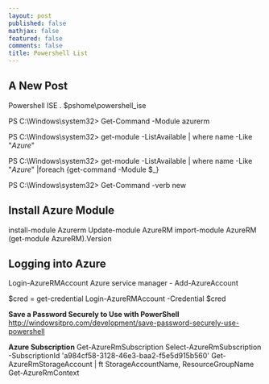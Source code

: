 ```yaml
---
layout: post
published: false
mathjax: false
featured: false
comments: false
title: Powershell List
---
```

## A New Post

Powershell ISE
. $pshome\powershell_ise

PS C:\Windows\system32> Get-Command -Module azurerm

PS C:\Windows\system32> get-module -ListAvailable | where name -Like "*Azure*"

PS C:\Windows\system32> get-module -ListAvailable | where name -Like "*Azure*" |foreach {get-command -Module $_}

PS C:\Windows\system32> Get-Command -verb new

## Install Azure Module
install-module Azurerm
Update-module AzureRM
import-module AzureRM
(get-module AzureRM).Version

## Logging into Azure
Login-AzureRMAccount
Azure service manager - Add-AzureAccount

$cred = get-credential
 Login-AzureRMAccount -Credential $cred


**Save a Password Securely to Use with PowerShell**
http://windowsitpro.com/development/save-password-securely-use-powershell

**Azure Subscription**
Get-AzureRmSubscription
Select-AzureRmSubscription -SubscriptionId 'a984cf58-3128-46e3-baa2-f5e5d915b560'
Get-AzureRmStorageAccount | ft StorageAccountName, ResourceGroupName
Get-AzureRmContext





